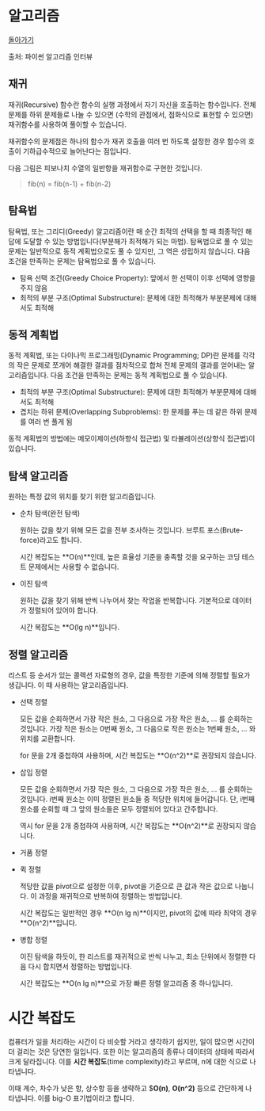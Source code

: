 # 알고리즘

[돌아가기](/../alg/)

출처: 파이썬 알고리즘 인터뷰

## 재귀

재귀(Recursive) 함수란 함수의 실행 과정에서 자기 자신을 호출하는 함수입니다. 전체 문제를 하위 문제들로 나눌 수 있으면 (수학의 관점에서, 점화식으로 표현할 수 있으면) 재귀함수를 사용하여 풀이할 수 있습니다.

재귀함수의 문제점은 하나의 함수가 재귀 호출을 여러 번 하도록 설정한 경우 함수의 호출이 기하급수적으로 늘어난다는 점입니다.

다음 그림은 피보나치 수열의 일반항을 재귀함수로 구현한 것입니다.

> fib(n) = fib(n-1) + fib(n-2)

## 탐욕법

탐욕법, 또는 그리디(Greedy) 알고리즘이란 매 순간 최적의 선택을 할 때 최종적인 해답에 도달할 수 있는 방법입니다(부분해가 최적해가 되는 마법). 탐욕법으로 풀 수 있는 문제는 일반적으로 동적 계획법으로도 풀 수 있지만, 그 역은 성립하지 않습니다. 다음 조건을 만족하는 문제는 탐욕법으로 풀 수 있습니다.

- 탐욕 선택 조건(Greedy Choice Property): 앞에서 한 선택이 이후 선택에 영향을 주지 않음
- 최적의 부분 구조(Optimal Substructure): 문제에 대한 최적해가 부분문제에 대해서도 최적해

## 동적 계획법

동적 계획법, 또는 다이나믹 프로그래밍(Dynamic Programming; DP)란 문제를 각각의 작은 문제로 쪼개어 해결한 결과를 점차적으로 합쳐 전체 문제의 결과를 얻어내는 알고리즘입니다. 다음 조건을 만족하는 문제는 동적 계획법으로 풀 수 있습니다.

- 최적의 부분 구조(Optimal Substructure): 문제에 대한 최적해가 부분문제에 대해서도 최적해
- 겹치는 하위 문제(Overlapping Subproblems): 한 문제를 푸는 데 같은 하위 문제를 여러 번 풀게 됨

동적 계획법의 방법에는 메모이제이션(하향식 접근법) 및 타뷸레이션(상향식 접근법)이 있습니다.

## 탐색 알고리즘

원하는 특정 값의 위치를 찾기 위한 알고리즘입니다.

- 순차 탐색(완전 탐색)

    원하는 값을 찾기 위해 모든 값을 전부 조사하는 것입니다. 브루트 포스(Brute-force)라고도 합니다. 

    시간 복잡도는 **O(n)**인데, 높은 효율성 기준을 충족할 것을 요구하는 코딩 테스트 문제에서는 사용할 수 없습니다.

- 이진 탐색

    원하는 값을 찾기 위해 반씩 나누어서 찾는 작업을 반복합니다. 기본적으로 데이터가 정렬되어 있어야 합니다. 

    시간 복잡도는 **O(lg n)**입니다.

## 정렬 알고리즘

리스트 등 순서가 있는 콜렉션 자료형의 경우, 값을 특정한 기준에 의해 정렬할 필요가 생깁니다. 이 때 사용하는 알고리즘입니다.

- 선택 정렬

    모든 값을 순회하면서 가장 작은 원소, 그 다음으로 가장 작은 원소, ... 를 순회하는 것입니다. 가장 작은 원소는 0번째 원소, 그 다음으로 작은 원소는 1번째 원소, ... 와 위치를 교환합니다.

    for 문을 2개 중첩하여 사용하며, 시간 복잡도는 **O(n^2)**로 권장되지 않습니다.

- 삽입 정렬

    모든 값을 순회하면서 가장 작은 원소, 그 다음으로 가장 작은 원소, ... 를 순회하는 것입니다. i번째 원소는 이미 정렬된 원소들 중 적당한 위치에 들어갑니다. 단, i번째 원소를 순회할 때 그 앞의 원소들은 모두 정렬되어 있다고 간주합니다.

    역시 for 문을 2개 중첩하여 사용하며, 시간 복잡도는 **O(n^2)**로 권장되지 않습니다.

- 거품 정렬

- 퀵 정렬

    적당한 값을 pivot으로 설정한 이후, pivot을 기준으로 큰 값과 작은 값으로 나눕니다. 이 과정을 재귀적으로 반복하여 정렬하는 방법입니다.

    시간 복잡도는 일반적인 경우 **O(n lg n)**이지만, pivot의 값에 따라 최악의 경우 **O(n^2)**입니다.

- 병합 정렬

    이진 탐색을 하듯이, 한 리스트를 재귀적으로 반씩 나누고, 최소 단위에서 정렬한 다음 다시 합치면서 정렬하는 방법입니다.

    시간 복잡도는 **O(n lg n)**으로 가장 빠른 정렬 알고리즘 중 하나입니다.

# 시간 복잡도

컴퓨터가 일을 처리하는 시간이 다 비슷할 거라고 생각하기 쉽지만, 일이 많으면 시간이 더 걸리는 것은 당연한 일입니다. 또한 이는 알고리즘의 종류나 데이터의 상태에 따라서 크게 달라집니다. 이를 **시간 복잡도**(time complexity)라고 부르며, n에 대한 식으로 나타냅니다.

이때 계수, 차수가 낮은 항, 상수항 등을 생략하고 $**O(n)**, **O(n^2)** 등으로 간단하게 나타냅니다. 이를 big-O 표기법이라고 합니다.